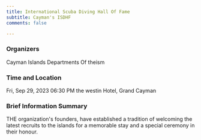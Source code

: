 ```yaml
---
title: International Scuba Diving Hall Of Fame
subtitle: Cayman's ISDHF
comments: false

---
```

### Organizers  
Cayman Islands Departments Of theism

### Time and Location
 Fri, Sep 29, 2023 06:30 PM
 the westin Hotel, Grand Cayman

### Brief Information Summary
THE organization's founders, have established a tradition of welcoming the latest recruits to the islands for a memorable stay and a special ceremony in their honour.


